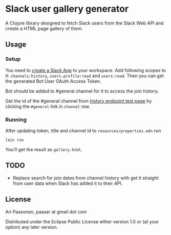 # Slack user gallery generator

A Clojure library designed to fetch Slack users from the Slack Web API and create a HTML page gallery of them.

## Usage

### Setup

You need to [create a Slack App](https://api.slack.com/apps) to your workspace.
Add following scopes to it: `channels:history`, `users.profile:read` and `users:read`.
Then you can get the generated Bot User OAuth Access Token.

Bot should be added to #general channel for it to access the join history.

Get the id of the #general channel from [history endpoint test page](https://api.slack.com/methods/channels.history/test) by clicking the `#general` link in `channel` row.

### Running

After updating token, title and channel id to `resources/properties.edn` run

```
lein run
```

You'll get the result as `gallery.html`.

## TODO

  * Replace search for join dates from channel history with get it straight from user data when Slack has added it to their API.

## License

Ari Paasonen, paasar at gmail dot com

Distributed under the Eclipse Public License either version 1.0 or (at
your option) any later version.
